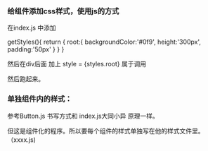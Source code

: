 ###       给组件添加css样式，使用js的方式

在index.js  中添加

getStyles(){
    return {
        root:{
    	    backgroundColor:'#0f9',
    	    height:'300px',
    	    padding:'50px'
        }
    }
}


然后在div后面 加上 style = {styles.root}        属于调用 

然后跑起来。







###    单独组件内的样式：

参考Button.js     书写方式和  index.js大同小异   原理一样。

但这是组件化的程序。所以要每个组件的样式单独写在他的样式文件里。（xxxx.js)

